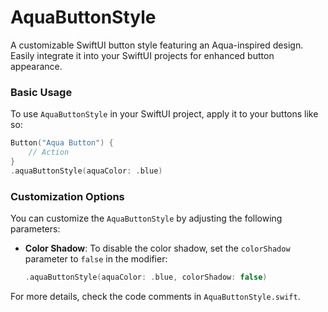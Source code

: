 # AquaButtonStyle
A customizable SwiftUI button style featuring an Aqua-inspired design. Easily integrate it into your SwiftUI projects for enhanced button appearance.

### Basic Usage

To use `AquaButtonStyle` in your SwiftUI project, apply it to your buttons like so:

```swift
Button("Aqua Button") {
    // Action
}
.aquaButtonStyle(aquaColor: .blue)
```

### Customization Options

You can customize the `AquaButtonStyle` by adjusting the following parameters:

- **Color Shadow**: To disable the color shadow, set the `colorShadow` parameter to `false` in the modifier:

  ```swift
  .aquaButtonStyle(aquaColor: .blue, colorShadow: false)
  ```
  
For more details, check the code comments in `AquaButtonStyle.swift`.
